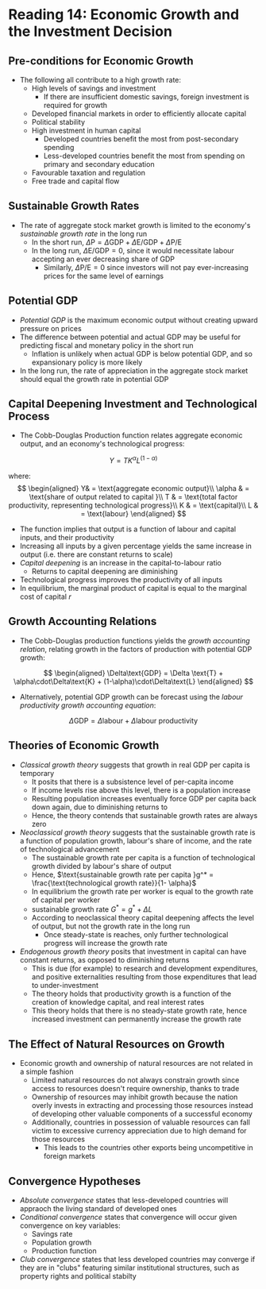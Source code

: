 # Reading 14: Economic Growth and the Investment Decision

## Pre-conditions for Economic Growth

- The following all contribute to a high growth rate:
  - High levels of savings and investment
    - If there are insufficient domestic savings, foreign investment is required for growth
  - Developed financial markets in order to efficiently allocate capital
  - Political stability
  - High investment in human capital
    - Developed countries benefit the most from post-secondary spending
    - Less-developed countries benefit the most from spending on primary and secondary education
  - Favourable taxation and regulation
  - Free trade and capital flow

## Sustainable Growth Rates
- The rate of aggregate stock market growth is limited to the economy's *sustainable growth rate* in the long run
  - In the short run, $\Delta \text{P} = \Delta \text{GDP} + \Delta \text{E/GDP} + \Delta \text{P/E}$
  - In the long run, $\Delta \text{E/GDP}=0$, since it would necessitate labour accepting an ever decreasing share of GDP
    - Similarly, $\Delta \text{P/E}=0$ since investors will not pay ever-increasing prices for the same level of earnings

## Potential GDP

- *Potential GDP* is the maximum economic output without creating upward pressure on prices
- The difference between potential and actual GDP may be useful for predicting fiscal and monetary policy in the short run
  - Inflation is unlikely when actual GDP is below potential GDP, and so expansionary policy is more likely
- In the long run, the rate of appreciation in the aggregate stock market should equal the growth rate in potential GDP

## Capital Deepening Investment and Technological Process

- The Cobb-Douglas Production function relates aggregate economic output, and an economy's technological progress:

$$
Y = TK^\alpha L^{(1 - \alpha)}
$$

where:
$$
\begin{aligned}
Y& = \text{aggregate economic output}\\
\alpha & = \text{share of output related to capital }\\
T & = \text{total factor productivity, representing technological progress}\\
K & = \text{capital}\\
L & = \text{labour}
\end{aligned}
$$

- The function implies that output is a function of labour and capital inputs, and their productivity
- Increasing all inputs by a given percentage yields the same increase in output (i.e. there are constant returns to scale)
- *Capital deepening* is an increase in the capital-to-labour ratio
  - Returns to capital deepening are diminishing
- Technological progress improves the productivity of all inputs
- In equilibrium, the marginal product of capital is equal to the marginal cost of capital $r$

## Growth Accounting Relations

- The Cobb-Douglas production functions yields the *growth accounting relation*, relating growth in the factors of production with potential GDP growth:

$$
\begin{aligned}
\Delta\text{GDP} = \Delta \text{T} + \alpha\cdot\Delta\text{K} + (1-\alpha)\cdot\Delta\text{L}
\end{aligned}
$$

- Alternatively, potential GDP growth can be forecast using the *labour productivity growth accounting equation*:

$$
\Delta \text{GDP} = \Delta\text{labour} + \Delta\text{labour productivity}
$$

## Theories of Economic Growth

- *Classical growth theory* suggests that growth in real GDP per capita is temporary
  - It posits that there is a subsistence level of per-capita income
  - If income levels rise above this level, there is a population increase
  - Resulting population increases eventually force GDP per capita back down again, due to diminishing returns to 
  - Hence, the theory contends that sustainable growth rates are always zero
- *Neoclassical growth theory* suggests that the sustainable growth rate is a function of population growth, labour's share of income, and the rate of technological advancement
  - The sustainable growth rate per capita is a function of technological growth divided by labour's share of output
  - Hence, $\text{sustainable growth rate per capita }g^* = \frac{\text{technological growth rate}}{1- \alpha}$
  - In equilibrium the growth rate per worker is equal to the growth rate of capital per worker
  - $\text{sustainable growth rate } G^* = g^* + \Delta L$
  - According to neoclassical theory capital deepening affects the level of output, but not the growth rate in the long run
    - Once steady-state is reaches, only further technological progress will increase the growth rate
- *Endogenous growth theory* posits that investment in capital can have constant returns, as opposed to diminishing returns
  - This is due (for example) to research and development expenditures, and positive externalities resulting from those expenditures that lead to under-investment
  - The theory holds that productivity growth is a function of the creation of knowledge capital, and real interest rates
  - This theory holds that there is no steady-state growth rate, hence increased investment can permanently increase the growth rate

## The Effect of Natural Resources on Growth

- Economic growth and ownership of natural resources are not related in a simple fashion
  - Limited natural resources do not always constrain growth since access to resources doesn't require ownership, thanks to trade
  - Ownership of resources may inhibit growth because the nation overly invests in extracting and processing those resources instead of developing other valuable components of a successful economy
  - Additionally, countries in possession of valuable resources can fall victim to excessive currency appreciation due to high demand for those resources
    - This leads to the countries other exports being uncompetitive in foreign markets

## Convergence Hypotheses
- *Absolute convergence* states that less-developed countries will appraoch the living standard of developed ones
- *Conditional convergence* states that convergence will occur given convergence on key variables:
  - Savings rate
  - Population growth
  - Production function
- *Club convergence* states that less developed countries may converge if they are in "clubs" featuring similar institutional structures, such as property rights and political stabilty 
